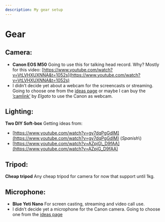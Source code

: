 ```yaml
---
description: My gear setup
---
```


# Gear

## Camera:

* **Canon EOS M50** Going to use this for talking head record. Why? Mostly for this video: [https://www.youtube.com/watch?v=VtLVHXUXNNA&t=1052s](https://www.youtube.com/watch?v=VtLVHXUXNNA&t=1052s)
* I didn’t decide yet about a webcam for the screencasts or streaming. Going to choose one from the [ideas page](https://github.com/07Gond/knowledge/tree/c6dc08513afa3ae8236dbf6e5f6a83ec46c8bbee/youtube/Ideas-Accessories.md) or maybe I can buy the [’camlink’](https://www.elgato.com/es/gaming/cam-link-4k) by _Elgato_ to use the Canon as webcam.

## Lighting:

**Two DIY Soft-box** Getting ideas from:

* [https://www.youtube.com/watch?v=gy7dqPgGdlM](https://www.youtube.com/watch?v=gy7dqPgGdlM) \(_Spanish_\\)
* [https://www.youtube.com/watch?v=AZpjG\_D9fAA](https://www.youtube.com/watch?v=AZpjG_D9fAA)

## Tripod:

**Cheap tripod** Any cheap tripod for camera for now that support until 1kg.

## Microphone:

* **Blue Yeti Nano** For screen casting, streaming and video call use.
* I didn’t decide yet a microphone for the Canon camera. Going to choose one from the [ideas page](https://github.com/07Gond/knowledge/tree/c6dc08513afa3ae8236dbf6e5f6a83ec46c8bbee/youtube/Ideas-Accessories.md)

